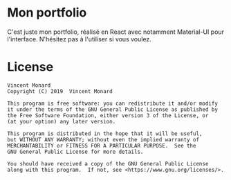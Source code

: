 # Mon portfolio

C'est juste mon portfolio, réalisé en React avec notamment Material-UI pour l'interface.
N'hésitez pas à l'utiliser si vous voulez.

# License
    Vincent Monard
    Copyright (C) 2019  Vincent Monard

    This program is free software: you can redistribute it and/or modify
    it under the terms of the GNU General Public License as published by
    the Free Software Foundation, either version 3 of the License, or
    (at your option) any later version.

    This program is distributed in the hope that it will be useful,
    but WITHOUT ANY WARRANTY; without even the implied warranty of
    MERCHANTABILITY or FITNESS FOR A PARTICULAR PURPOSE.  See the
    GNU General Public License for more details.

    You should have received a copy of the GNU General Public License
    along with this program.  If not, see <https://www.gnu.org/licenses/>.